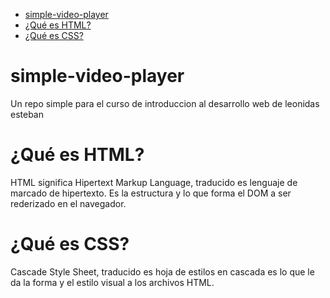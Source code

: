 - [simple-video-player](#simple-video-player)
- [¿Qué es HTML?](#qué-es-html)
- [¿Qué es CSS?](#qué-es-css)

# simple-video-player

Un repo simple para el curso de introduccion al desarrollo web de leonidas esteban

# ¿Qué es HTML?

HTML significa Hipertext Markup Language, traducido es lenguaje de marcado de hipertexto. Es la estructura y lo que forma el DOM a ser rederizado en el navegador.

# ¿Qué es CSS?

Cascade Style Sheet, traducido es hoja de estilos en cascada es lo que le da la forma y el estilo visual a los archivos HTML.
